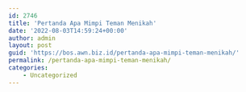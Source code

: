 ```yaml
---
id: 2746
title: 'Pertanda Apa Mimpi Teman Menikah'
date: '2022-08-03T14:59:24+00:00'
author: admin
layout: post
guid: 'https://bos.awn.biz.id/pertanda-apa-mimpi-teman-menikah/'
permalink: /pertanda-apa-mimpi-teman-menikah/
categories:
    - Uncategorized
---
```


